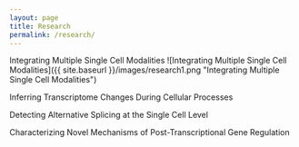 ```yaml
---
layout: page
title: Research
permalink: /research/
---
```

Integrating Multiple Single Cell Modalities
![Integrating Multiple Single Cell Modalities]({{ site.baseurl }}/images/research1.png "Integrating Multiple Single Cell Modalities")


Inferring Transcriptome Changes During Cellular Processes

Detecting Alternative Splicing at the Single Cell Level

Characterizing Novel Mechanisms of Post-Transcriptional Gene Regulation
